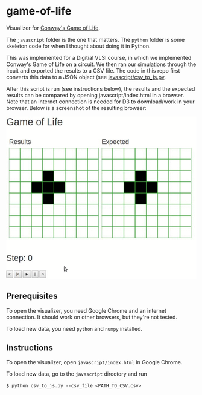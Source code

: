 # game-of-life
Visualizer for [Conway's Game of
Life](https://en.wikipedia.org/wiki/Conway%27s_Game_of_Life).

The `javascript` folder is the one that matters. The `python` folder is some skeleton code for when I thought about doing it in Python.

This was implemented for a Digitial VLSI course, in which we implemented
Conway's Game of Life on a circuit. We then ran our simulations through the
ircuit and exported the results to a CSV file. The code in this repo first
converts this data to a JSON object (see
[javascript/csv\_to\_js.py](javascript/csv_to_js.py).

After this script is run (see instructions below), the results and the expected
results can be compared by opening javascript/index.html in a browser. Note that
an internet connection is needed for D3 to download/work in your browser. Below
is a screenshot of the resulting browser:

![Screenshot of visualizer](visualizer.gif)

## Prerequisites
To open the visualizer, you need Google Chrome and an internet connection. It should work on other browsers, but they're not tested.

To load new data, you need `python` and `numpy` installed.

## Instructions
To open the visualizer, open `javascript/index.html` in Google Chrome.

To load new data, go to the `javascript` directory and run
```
$ python csv_to_js.py --csv_file <PATH_TO_CSV.csv>
```
